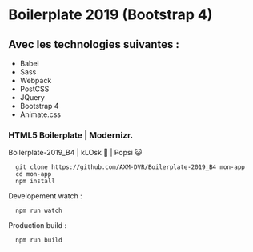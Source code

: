 # Boilerplate 2019 (Bootstrap 4)

## Avec les technologies suivantes :
- Babel
- Sass
- Webpack
- PostCSS
- JQuery
- Bootstrap 4
- Animate.css

### HTML5 Boilerplate | Modernizr.

Boilerplate-2019_B4 | kLOsk 🐙 | Popsi 😺

```
  git clone https://github.com/AXM-DVR/Boilerplate-2019_B4 mon-app
  cd mon-app
  npm install
```

Developement watch :

```
  npm run watch
```

Production build :

```
  npm run build
```
